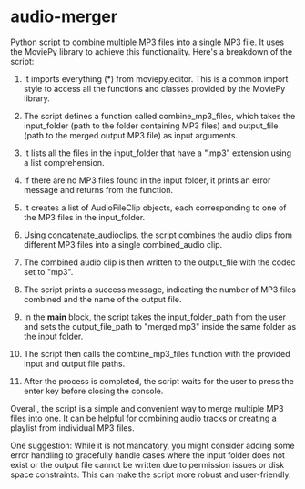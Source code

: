 # audio-merger

Python script to combine multiple MP3 files into a single MP3 file. It uses the MoviePy library to achieve this functionality. Here's a breakdown of the script:

1. It imports everything (*) from moviepy.editor. This is a common import style to access all the functions and classes provided by the MoviePy library.

2. The script defines a function called combine_mp3_files, which takes the input_folder (path to the folder containing MP3 files) and output_file (path to the merged output MP3 file) as input arguments.

3. It lists all the files in the input_folder that have a ".mp3" extension using a list comprehension.

4. If there are no MP3 files found in the input folder, it prints an error message and returns from the function.

5. It creates a list of AudioFileClip objects, each corresponding to one of the MP3 files in the input_folder.

6. Using concatenate_audioclips, the script combines the audio clips from different MP3 files into a single combined_audio clip.

7. The combined audio clip is then written to the output_file with the codec set to "mp3".

8. The script prints a success message, indicating the number of MP3 files combined and the name of the output file.

9. In the __main__ block, the script takes the input_folder_path from the user and sets the output_file_path to "merged.mp3" inside the same folder as the input folder.

10. The script then calls the combine_mp3_files function with the provided input and output file paths.

11. After the process is completed, the script waits for the user to press the enter key before closing the console.

Overall, the script is a simple and convenient way to merge multiple MP3 files into one. It can be helpful for combining audio tracks or creating a playlist from individual MP3 files.

One suggestion: While it is not mandatory, you might consider adding some error handling to gracefully handle cases where the input folder does not exist or the output file cannot be written due to permission issues or disk space constraints. This can make the script more robust and user-friendly.